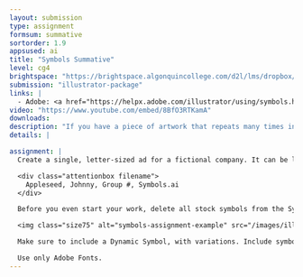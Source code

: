 ```yaml
---
layout: submission
type: assignment
formsum: summative
sortorder: 1.9
appsused: ai
title: "Symbols Summative"
level: cg4
brightspace: "https://brightspace.algonquincollege.com/d2l/lms/dropbox/user/folder_submit_files.d2l?db=123817&grpid=0&isprv=0&bp=0&ou=145538"
submission: "illustrator-package"
links: |
  - Adobe: <a href="https://helpx.adobe.com/illustrator/using/symbols.html#use_9_slice_scaling" title="Symbols" target="_blank">Symbols</a>
video: "https://www.youtube.com/embed/8BfO3RTKamA"
downloads:
description: "If you have a piece of artwork that repeats many times in your work, it's best to make a Symbol of it. The symbol can be edited, then all the instances you've used will update at once. You can even make colour variations with Dynamic Symbols."
details: |

assignment: |
  Create a single, letter-sized ad for a fictional company. It can be landscape or portrait orientation. Make sure to name your file like this from the outset:

  <div class="attentionbox filename">
    Appleseed, Johnny, Group #, Symbols.ai
  </div>

  Before you even start your work, delete all stock symbols from the Symbols panel. Go to the panel menu, then choose Select all unused. Delete them all. We want only your new, original symbols in the panel.

  <img class="size75" alt="symbols-assignment-example" src="/images/illustrator-symbols/symbols-assignment-examples.jpg">

  Make sure to include a Dynamic Symbol, with variations. Include symbols which are sprayed with the Symbol Sprayer tool.

  Use only Adobe Fonts.
---
```

